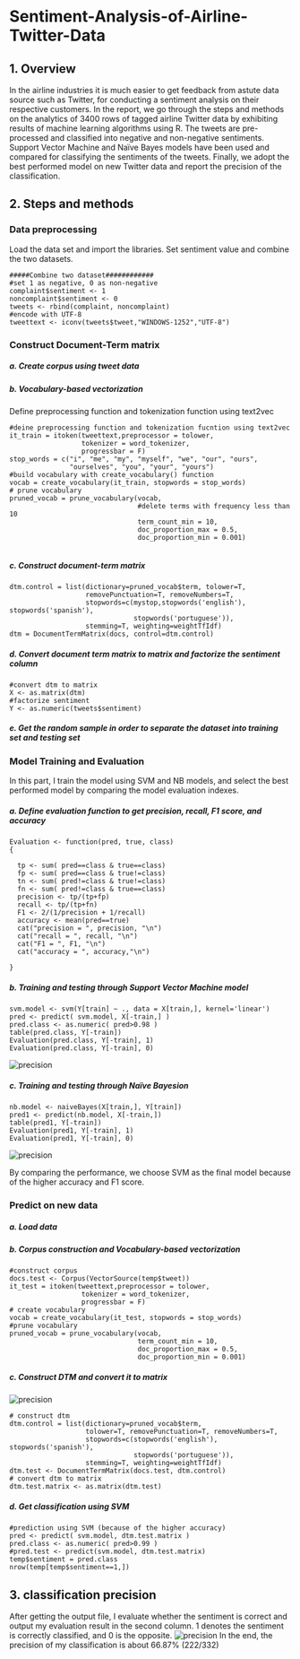 # Sentiment-Analysis-of-Airline-Twitter-Data

## 1. Overview
In the airline industries it is much easier to get feedback from astute data source such as Twitter, for conducting a sentiment analysis on their respective customers. In the report, we go through the steps and methods on the analytics of 3400 rows of tagged airline Twitter data by
exhibiting results of machine learning algorithms using R. The tweets are pre-processed and
classified into negative and non-negative sentiments. Support Vector Machine and Naïve Bayes
models have been used and compared for classifying the sentiments of the tweets. Finally, we
adopt the best performed model on new Twitter data and report the precision of the classification.

## 2. Steps and methods
### Data preprocessing
Load the data set and import the libraries.
Set sentiment value and combine the two datasets.
```{r}
#####Combine two dataset############
#set 1 as negative, 0 as non-negative
complaint$sentiment <- 1
noncomplaint$sentiment <- 0
tweets <- rbind(complaint, noncomplaint)
#encode with UTF-8
tweettext <- iconv(tweets$tweet,"WINDOWS-1252","UTF-8")
```
### Construct Document-Term matrix
##### a. Create corpus using tweet data

##### b. Vocabulary-based vectorization
Define preprocessing function and tokenization function using text2vec

```{r}
#deine preprocessing function and tokenization fucntion using text2vec
it_train = itoken(tweettext,preprocessor = tolower,
                  tokenizer = word_tokenizer,
                  progressbar = F)
stop_words = c("i", "me", "my", "myself", "we", "our", "ours",
               "ourselves", "you", "your", "yours")  
#build vocabulary with create_vocabulary() function
vocab = create_vocabulary(it_train, stopwords = stop_words)
# prune vocabulary
pruned_vocab = prune_vocabulary(vocab,  
                                #delete terms with frequency less than 10
                                term_count_min = 10,   
                                doc_proportion_max = 0.5,  
                                doc_proportion_min = 0.001)


```

##### c. Construct document-term matrix
```{r}
dtm.control = list(dictionary=pruned_vocab$term, tolower=T,
                   removePunctuation=T, removeNumbers=T,
                   stopwords=c(mystop,stopwords('english'), stopwords('spanish'),
                               stopwords('portuguese')),
                   stemming=T, weighting=weightTfIdf)
dtm = DocumentTermMatrix(docs, control=dtm.control)

```

##### d. Convert document term matrix to matrix and factorize the sentiment column
```{r}
#convert dtm to matrix
X <- as.matrix(dtm)
#factorize sentiment
Y <- as.numeric(tweets$sentiment)
```

##### e. Get the random sample in order to separate the dataset into training set and testing set

### Model Training and Evaluation
In this part, I train the model using SVM and NB models, and select the best performed
model by comparing the model evaluation indexes.

##### a. Define evaluation function to get precision, recall, F1 score, and accuracy
```{r}
Evaluation <- function(pred, true, class)
{

  tp <- sum( pred==class & true==class)
  fp <- sum( pred==class & true!=class)
  tn <- sum( pred!=class & true!=class)
  fn <- sum( pred!=class & true==class)
  precision <- tp/(tp+fp)
  recall <- tp/(tp+fn)
  F1 <- 2/(1/precision + 1/recall)
  accuracy <- mean(pred==true)
  cat("precision = ", precision, "\n")
  cat("recall = ", recall, "\n")
  cat("F1 = ", F1, "\n")
  cat("accuracy = ", accuracy,"\n")

}
```

##### b. Training and testing through Support Vector Machine model
```{r}
svm.model <- svm(Y[train] ~ ., data = X[train,], kernel='linear')
pred <- predict( svm.model, X[-train,] )
pred.class <- as.numeric( pred>0.98 )
table(pred.class, Y[-train])
Evaluation(pred.class, Y[-train], 1)
Evaluation(pred.class, Y[-train], 0)
```
![precision](image/svm.png)

##### c. Training and testing through Naïve Bayesion
```{r}
nb.model <- naiveBayes(X[train,], Y[train])
pred1 <- predict(nb.model, X[-train,])
table(pred1, Y[-train])
Evaluation(pred1, Y[-train], 1)
Evaluation(pred1, Y[-train], 0)
```
![precision](image/final.png)

By comparing the performance, we choose SVM as the final model because of the higher
accuracy and F1 score.

### Predict on new data
##### a. Load data

##### b. Corpus construction and Vocabulary-based vectorization
```{r}
#construct corpus
docs.test <- Corpus(VectorSource(temp$tweet))
it_test = itoken(tweettext,preprocessor = tolower,
                  tokenizer = word_tokenizer,
                  progressbar = F)
# create vocabulary
vocab = create_vocabulary(it_test, stopwords = stop_words)
#prune vocabulary
pruned_vocab = prune_vocabulary(vocab,
                                term_count_min = 10,
                                doc_proportion_max = 0.5,
                                doc_proportion_min = 0.001)
```

##### c. Construct DTM and convert it to matrix
![precision](image/dtm.png)
```{r}
# construct dtm
dtm.control = list(dictionary=pruned_vocab$term,
                   tolower=T, removePunctuation=T, removeNumbers=T,
                   stopwords=c(stopwords('english'), stopwords('spanish'),
                               stopwords('portuguese')),
                   stemming=T, weighting=weightTfIdf)
dtm.test <- DocumentTermMatrix(docs.test, dtm.control)
# convert dtm to matrix
dtm.test.matrix <- as.matrix(dtm.test)
```
##### d. Get classification using SVM
```{r}
#prediction using SVM (because of the higher accuracy)
pred <- predict( svm.model, dtm.test.matrix )
pred.class <- as.numeric( pred>0.99 )
#pred.test <- predict(svm.model, dtm.test.matrix)
temp$sentiment = pred.class
nrow(temp[temp$sentiment==1,])
```

## 3. classification precision
After getting the output file, I evaluate whether the sentiment is correct and output my
evaluation result in the second column. 1 denotes the sentiment is correctly classified, and 0 is
the opposite.
![precision](image/tagging.png)
In the end, the precision of my classification is about 66.87% (222/332)
